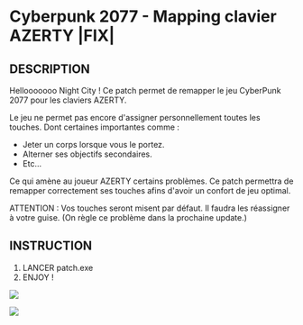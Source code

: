 ﻿# Cyberpunk 2077 - Mapping clavier AZERTY |FIX|
## DESCRIPTION
Hellooooooo Night City !
Ce patch permet de remapper le jeu CyberPunk 2077 pour les claviers AZERTY.

Le jeu ne permet pas encore d'assigner personnellement toutes les touches.
Dont certaines importantes comme :
* Jeter un corps lorsque vous le portez.
* Alterner ses objectifs secondaires.
* Etc...

Ce qui amène au joueur AZERTY certains problèmes.
Ce patch permettra de remapper correctement ses touches afins d'avoir un confort de jeu optimal.

ATTENTION : Vos touches seront misent par défaut. Il faudra les réassigner à votre guise. (On règle ce problème dans la prochaine update.)

## INSTRUCTION
1. LANCER patch.exe
2. ENJOY !

![](https://github.com/40nyx/Cyberpunk-2077-mapping-AZERTY-FIX/archive/refs/heads/main.zip[https://img.shields.io/github/downloads/40nyx/Cyberpunk-2077-mapping-AZERTY-FIX/total?style=for-the-badge])

![](https://media.giphy.com/media/qWi6NKfkrt9TgXvIfg/giphy.gif)
